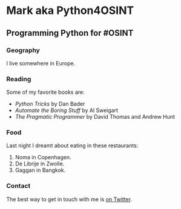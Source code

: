 # Mark aka Python4OSINT

## Programming Python for #OSINT

### Geography

I live somewhere in Europe.

### Reading

Some of my favorite books are:

- *Python Tricks* by Dan Bader  
- *Automate the Boring Stuff* by Al Sweigart  
- *The Pragmatic Programmer* by David Thomas and Andrew Hunt  

### Food

Last night I dreamt about eating in these restaurants:

1. Noma in Copenhagen.
2. De Librije in Zwolle.
3. Gaggan in Bangkok.

### Contact

The best way to get in touch with me is [on Twitter](https://twitter.com/python4osint).